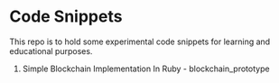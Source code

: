 # Code Snippets
This repo is to hold some experimental code snippets for learning and educational purposes.


1. Simple Blockchain Implementation In Ruby - blockchain_prototype
